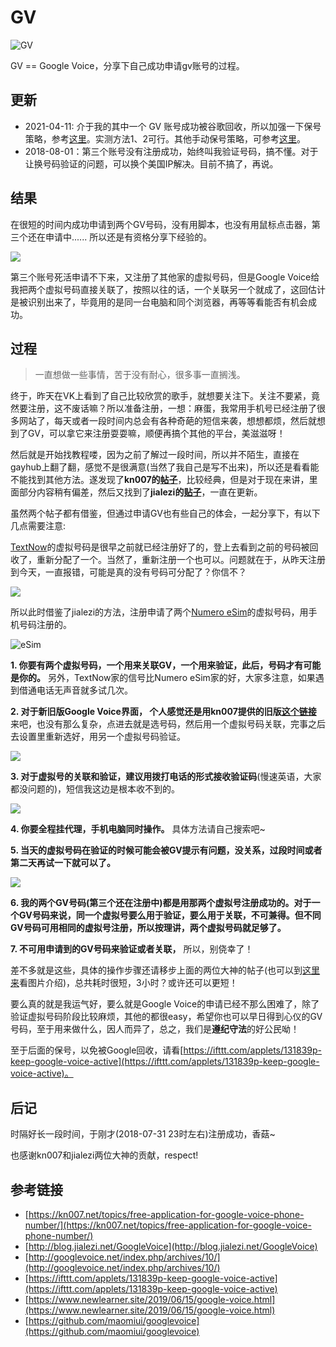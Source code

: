 # GV

![GV](https://github.com/i0Ek3/GV/blob/master/image/google-voice.png?1533095093384)

GV == Google Voice，分享下自己成功申请gv账号的过程。

## 更新

- 2021-04-11: 介于我的其中一个 GV 账号成功被谷歌回收，所以加强一下保号策略，参考[这里](https://zhuanlan.zhihu.com/p/143201432)。实测方法1、2可行。其他手动保号策略，可参考[这里](https://zhuanlan.zhihu.com/p/344220650)。
- 2018-08-01：第三个账号没有注册成功，始终叫我验证号码，搞不懂。对于让换号码验证的问题，可以换个美国IP解决。目前不搞了，再说。

## 结果

在很短的时间内成功申请到两个GV号码，没有用脚本，也没有用鼠标点击器，第三个还在申请中...... 所以还是有资格分享下经验的。

![](https://github.com/i0Ek3/GV/blob/master/image/%E6%88%90%E5%8A%9F.png?1533095150323)

第三个账号死活申请不下来，又注册了其他家的虚拟号码，但是Google Voice给我把两个虚拟号码直接关联了，按照以往的话，一个关联另一个就成了，这回估计是被识别出来了，毕竟用的是同一台电脑和同个浏览器，再等等看能否有机会成功。

## 过程

> 一直想做一些事情，苦于没有耐心，很多事一直搁浅。

终于，昨天在VK上看到了自己比较欣赏的歌手，就想要关注下。关注不要紧，竟然要注册，这不废话嘛？所以准备注册，一想：麻蛋，我常用手机号已经注册了很多网站了，每天或者一段时间内总会有各种奇葩的短信来袭，想想都烦，然后就想到了GV，可以拿它来注册耍耍嘛，顺便再搞个其他的平台，美滋滋呀！

然后就是开始找教程喽，因为之前了解过一段时间，所以并不陌生，直接在gayhub上翻了翻，感觉不是很满意(当然了我自己是写不出来)，所以还是看看能不能找到其他方法。遂发现了**kn007的[帖子](https://kn007.net/topics/free-application-for-google-voice-phone-number/)**，比较经典，但是对于现在来讲，里面部分内容稍有偏差，然后又找到了**jialezi的[贴子](http://blog.jialezi.net/Google)**，一直在更新。

虽然两个帖子都有借鉴，但通过申请GV也有些自己的体会，一起分享下，有以下几点需要注意:

[TextNow](https://www.textnow.com/)的虚拟号码是很早之前就已经注册好了的，登上去看到之前的号码被回收了，重新分配了一个。当然了，重新注册一个也可以。问题就在于，从昨天注册到今天，一直报错，可能是真的没有号码可分配了？你信不？

![](https://github.com/i0Ek3/GV/blob/master/image/error.png?1533095197817)

所以此时借鉴了jialezi的方法，注册申请了两个[Numero eSim](https://www.numero.global/)的虚拟号码，用手机号码注册的。

![eSim](https://github.com/i0Ek3/GV/blob/master/image/esim.png?1533095227879)

**1. 你要有两个虚拟号码，一个用来关联GV，一个用来验证，此后，号码才有可能是你的。** 另外，TextNow家的信号比Numero eSim家的好，大家多注意，如果遇到借通电话无声音就多试几次。

**2. 对于新旧版Google Voice界面， 个人感觉还是用kn007提供的旧版[这个链接](https://www.google.com/voice/b/0#history)** 来吧，也没有那么复杂，点进去就是选号码，然后用一个虚拟号码关联，完事之后去设置里重新选好，用另一个虚拟号码验证。

![](https://github.com/i0Ek3/GV/blob/master/image/oldGV.png?1533095304338)

**3. 对于虚拟号的关联和验证，建议用拨打电话的形式接收验证码**(慢速英语，大家都没问题的)，短信我这边是根本收不到的。

![](https://github.com/i0Ek3/GV/blob/master/image/%E5%85%B3%E8%81%94.png?1533095425321)

**4. 你要全程挂代理，手机电脑同时操作。** 具体方法请自己搜索吧~

**5. 当天的虚拟号码在验证的时候可能会被GV提示有问题，没关系，过段时间或者第二天再试一下就可以了。**

![](https://github.com/i0Ek3/GV/blob/master/image/%E9%AA%8C%E8%AF%81error.png?1533095352131)

**6. 我的两个GV号码(第三个还在注册中)都是用那两个虚拟号注册成功的。对于一个GV号码来说，同一个虚拟号要么用于验证，要么用于关联，不可兼得。但不同GV号码可用相同的虚拟号注册，所以按理讲，两个虚拟号码就足够了。**

**7. 不可用申请到的GV号码来验证或者关联，** 所以，别侥幸了！

差不多就是这些，具体的操作步骤还请移步上面的两位大神的帖子(也可以到[这里来](https://github.com/i0Ek3/GV/tree/master/image?1533095469037)看图片介绍)，总共耗时很短，3小时？或许还可以更短！

要么真的就是我运气好，要么就是Google Voice的申请已经不那么困难了，除了验证虚拟号码阶段比较麻烦，其他的都很easy，希望你也可以早日得到心仪的GV号码，至于用来做什么，因人而异了，总之，我们是**遵纪守法**的好公民呦！

至于后面的保号，以免被Google回收，请看[https://ifttt.com/applets/131839p-keep-google-voice-active](https://ifttt.com/applets/131839p-keep-google-voice-active)。


## 后记

时隔好长一段时间，于刚才(2018-07-31 23时左右)注册成功，香菇~

也感谢kn007和jialezi两位大神的贡献，respect!


## 参考链接

- [https://kn007.net/topics/free-application-for-google-voice-phone-number/](https://kn007.net/topics/free-application-for-google-voice-phone-number/)
- [http://blog.jialezi.net/GoogleVoice](http://blog.jialezi.net/GoogleVoice)
- [http://googlevoice.net/index.php/archives/10/](http://googlevoice.net/index.php/archives/10/)
- [https://ifttt.com/applets/131839p-keep-google-voice-active](https://ifttt.com/applets/131839p-keep-google-voice-active)
- [https://www.newlearner.site/2019/06/15/google-voice.html](https://www.newlearner.site/2019/06/15/google-voice.html)
- [https://github.com/maomiui/googlevoice](https://github.com/maomiui/googlevoice)
